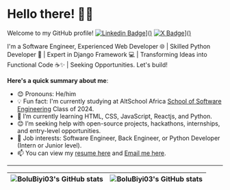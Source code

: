 # Hello there! 👋🏾
Welcome to my GitHub profile!
 [![Linkedin Badge](https://img.shields.io/badge/-zadva-blue?style=for-the-badge&logo=Linkedin&logoColor=white&link=[)](https://www.linkedin.com/in/oluwabiyi-boluwatife-71725719a/)]([)](https://www.linkedin.com/in/oluwabiyi-boluwatife-71725719a/) [![X Badge](https://img.shields.io/badge/-zadva-000000?style=for-the-badge&logo=x&logoColor=white&link=[)](https://x.com/oluwaobj?s=21)]([)](https://x.com/oluwaobj?s=21)

I'm a Software Engineer, Experienced Web Developer 🌐 | Skilled Python Developer 🐍 | Expert in Django Framework 💻 | Transforming Ideas into Functional Code ☕️✨ | Seeking Opportunities. Let's build!

**Here's a quick summary about me**:

- 😊 Pronouns: He/him
- 💡 Fun fact: I'm currently studying at AltSchool Africa [School of Software Engineering](https://altschoolafrica.com/schools/engineering) Class of 2024.
- 🌱 I’m currently learning HTML, CSS, JavaScript, Reactjs, and Python.
- 😊 I’m seeking help with open-source projects, hackathons, internships, and entry-level opportunities.
- 💼 Job interests: Software Engineer, Back Engineer, or Python Developer (Intern or Junior level).
- 📫 You can view my [resume here](https://zadvajr.github.io/web-based-resume/) and [Email me here](mailto:objas9@gmail.com).

---

| <img align="center" src="https://github-readme-stats.vercel.app/api?username=BoluBiyi03&show_icons=true&include_all_commits=true&hide_border=true" alt="BoluBiyi03's GitHub stats" /> | <img align="center" src="https://github-readme-stats.vercel.app/api/top-langs/?username=BoluBiyi03&langs_count=8&layout=compact&hide_border=true" alt="BoluBiyi03's GitHub stats" /> |
| ------------- | ------------- |
